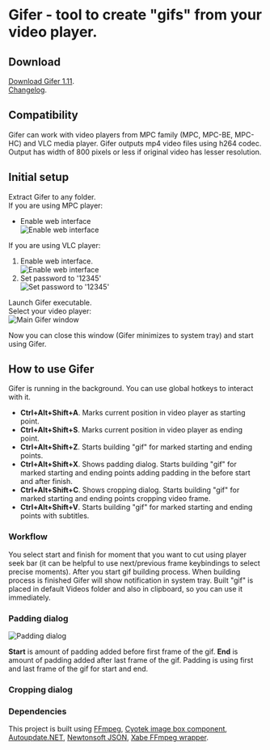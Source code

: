 ﻿# Gifer - tool to create "gifs" from your video player.
## Download
[Download Gifer 1.11](https://katou.moe/gifer/gifer-1.11.zip).  
[Changelog](https://katou.moe/gifer/changelog.html).

## Compatibility
Gifer can work with video players from MPC family (MPC, MPC-BE, MPC-HC) and VLC media player.
Gifer outputs mp4 video files using h264 codec. Output has width of 800 pixels or less if original video has lesser resolution.

## Initial setup
Extract Gifer to any folder.  
If you are using MPC player:  
* Enable web interface  
![Enable web interface](https://katou.moe/gifer/img/mpc.png)

If you are using VLC player:  
1. Enable web interface.  
![Enable web interface](https://katou.moe/gifer/img/vlc1.png)
2. Set password to '12345'  
![Set password to '12345'](https://katou.moe/gifer/img/vlc2.png)

Launch Gifer executable.  
Select your video player:  
![Main Gifer window](https://katou.moe/gifer/img/gifer_main.png)

Now you can close this window (Gifer minimizes to system tray) and start using Gifer.

## How to use Gifer
Gifer is running in the background. You can use global hotkeys to interact with it.
* **Ctrl+Alt+Shift+A**. Marks current position in video player as starting point. 
* **Ctrl+Alt+Shift+S**. Marks current position in video player as ending point.
* **Ctrl+Alt+Shift+Z**. Starts building "gif" for marked starting and ending points. 
* **Ctrl+Alt+Shift+X**. Shows padding dialog. Starts building "gif" for marked starting and ending points adding padding in the before start and after finish. 
* **Ctrl+Alt+Shift+C**. Shows cropping dialog. Starts building "gif" for marked starting and ending points cropping video frame. 
* **Ctrl+Alt+Shift+V**. Starts building "gif" for marked starting and ending points with subtitles.  

### Workflow
You select start and finish for moment that you want to cut using player seek bar (it can be helpful to use next/previous frame keybindings to select precise moments). After you start gif building process. When building process is finished Gifer will show notification in system tray. Built "gif" is placed in default Videos folder and also in clipboard, so you can use it immediately. 

### Padding dialog
![Padding dialog](https://katou.moe/gifer/img/gifer_pad.png)

**Start** is amount of padding added before first frame of the gif. **End** is amount of padding added after last frame of the gif. Padding is using first and last frame of the gif for start and end.

### Cropping dialog

### Dependencies
This project is built using [FFmpeg](https://ffmpeg.org), [Cyotek image box component](cyotek.com/blog/tag/imagebox), [Autoupdate.NET](https://github.com/ravibpatel/AutoUpdater.NET), [Newtonsoft JSON](https://www.newtonsoft.com/json), [Xabe FFmpeg wrapper](https://xabe.net/product/xabe_ffmpeg/).

